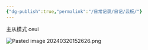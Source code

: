 ```yaml
---
{"dg-publish":true,"permalink":"/日常记录/日记/云板/"}
---
```



主从模式 ceui 

![Pasted image 20240320152626.png](/img/user/image/Pasted%20image%2020240320152626.png)